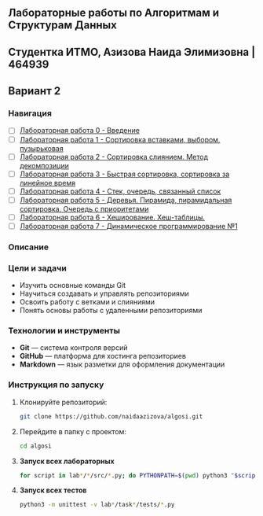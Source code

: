 ## Лабораторные работы по Алгоритмам и Cтруктурам Данных

## Студентка ИТМО, Азизова Наида Элимизовна | 464939

## Вариант 2

### Навигация

- [ ] [Лабораторная работа 0 - Введение ](lab0)
- [ ] [Лабораторная работа 1 - Сортировка вставками, выбором, пузырьковая ](lab1)
- [ ] [Лабораторная работа 2 - Сортировка слиянием. Метод декомпозиции ](lab2)
- [ ] [Лабораторная работа 3 - Быстрая сортировка, сортировка за линейное время ](lab3)
- [ ] [Лабораторная работа 4 - Стек, очередь, связанный список ](lab4)
- [ ] [Лабораторная работа 5 - Деревья. Пирамида, пирамидальная сортировка. Очередь с приоритетами ](lab5)
- [ ] [Лабораторная работа 6 - Хеширование. Хеш-таблицы.](lab6)
- [ ] [Лабораторная работа 7 - Динамическое программирование №1 ](lab7)

### Описание

### Цели и задачи

- Изучить основные команды Git
- Научиться создавать и управлять репозиториями
- Освоить работу с ветками и слияниями
- Понять основы работы с удаленными репозиториями

### Технологии и инструменты

- **Git** — система контроля версий
- **GitHub** — платформа для хостинга репозиториев
- **Markdown** — язык разметки для оформления документации

### Инструкция по запуску
1. Клонируйте репозиторий:
   ```bash
   git clone https://github.com/naidaazizova/algosi.git
   ```
2. Перейдите в папку с проектом:
   ```bash
   cd algosi
   ```
3. **Запуск всех лабораторных**

   ```bash
   for script in lab*/*/src/*.py; do PYTHONPATH=$(pwd) python3 "$script"; done
   ```

4. **Запуск всех тестов**

   ```bash
   python3 -m unittest -v lab*/task*/tests/*.py
   ```


